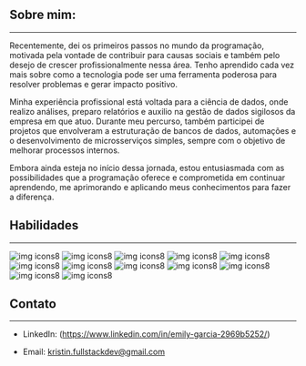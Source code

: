 ## Sobre mim:
---
Recentemente, dei os primeiros passos no mundo da programação, motivada pela vontade de contribuir para causas sociais e também pelo desejo de crescer profissionalmente nessa área. Tenho aprendido cada vez mais sobre como a tecnologia pode ser uma ferramenta poderosa para resolver problemas e gerar impacto positivo.

Minha experiência profissional está voltada para a ciência de dados, onde realizo análises, preparo relatórios e auxilio na gestão de dados sigilosos da empresa em que atuo. Durante meu percurso, também participei de projetos que envolveram a estruturação de bancos de dados, automações e o desenvolvimento de microsserviços simples, sempre com o objetivo de melhorar processos internos.

Embora ainda esteja no início dessa jornada, estou entusiasmada com as possibilidades que a programação oferece e comprometida em continuar aprendendo, me aprimorando e aplicando meus conhecimentos para fazer a diferença.

## Habilidades
---
![img icons8](https://github.com/user-attachments/assets/5d2a78d5-8def-4b76-bcdb-4202c5352c90)
![img icons8](https://github.com/user-attachments/assets/e4d883a5-74f4-44d3-9455-32363ee35ca3)
![img icons8](https://github.com/user-attachments/assets/ad93d2e3-a492-43b3-8d53-2cec670a7d36)
![img icons8](https://github.com/user-attachments/assets/7650caff-1e66-4b9f-8fac-c303fa08747f)
![img icons8](https://github.com/user-attachments/assets/8833e41f-2228-44eb-ba86-dc2d1171db8e)
![img icons8](https://github.com/user-attachments/assets/371f03b9-5882-460f-a2ba-f27ecb31e3c4)
![img icons8](https://github.com/user-attachments/assets/1228efa0-6cd3-41bd-bfb2-849c7b47a69f)
![img icons8](https://github.com/user-attachments/assets/68f8d36b-af95-4f7b-8eb9-eb76aa4ef389)
![img icons8](https://github.com/user-attachments/assets/26aeefa3-18c2-4f94-b248-34ab4a9fb563)
![img icons8](https://github.com/user-attachments/assets/97771da1-b09f-4b67-a6e3-ed4f9d111486)
![img icons8](https://github.com/user-attachments/assets/370e49e0-bdf8-406b-acf2-93a5e952da37)
![img icons8](https://github.com/user-attachments/assets/18f63535-1952-498d-8bfc-40362b9a4c29)

## Contato
---
- LinkedIn: (https://www.linkedin.com/in/emily-garcia-2969b5252/)

- Email: kristin.fullstackdev@gmail.com
